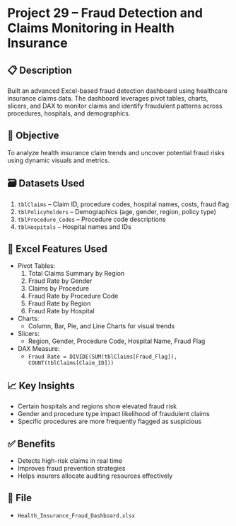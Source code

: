 # Project 29 – Fraud Detection and Claims Monitoring in Health Insurance

## 📋 Description
Built an advanced Excel-based fraud detection dashboard using healthcare insurance claims data. The dashboard leverages pivot tables, charts, slicers, and DAX to monitor claims and identify fraudulent patterns across procedures, hospitals, and demographics.

## 🎯 Objective
To analyze health insurance claim trends and uncover potential fraud risks using dynamic visuals and metrics.

## 🗃️ Datasets Used
1. `tblClaims` – Claim ID, procedure codes, hospital names, costs, fraud flag
2. `tblPolicyholders` – Demographics (age, gender, region, policy type)
3. `tblProcedure_Codes` – Procedure code descriptions
4. `tblHospitals` – Hospital names and IDs

## 🧠 Excel Features Used
- Pivot Tables:
  1. Total Claims Summary by Region
  2. Fraud Rate by Gender
  3. Claims by Procedure
  4. Fraud Rate by Procedure Code
  5. Fraud Rate by Region
  6. Fraud Rate by Hospital
- Charts:
  - Column, Bar, Pie, and Line Charts for visual trends
- Slicers:
  - Region, Gender, Procedure Code, Hospital Name, Fraud Flag
- DAX Measure:
  - `Fraud Rate = DIVIDE(SUM(tblClaims[Fraud_Flag]), COUNT(tblClaims[Claim_ID]))`

## 📈 Key Insights
- Certain hospitals and regions show elevated fraud risk
- Gender and procedure type impact likelihood of fraudulent claims
- Specific procedures are more frequently flagged as suspicious

## ✅ Benefits
- Detects high-risk claims in real time
- Improves fraud prevention strategies
- Helps insurers allocate auditing resources effectively

## 📁 File
- `Health_Insurance_Fraud_Dashboard.xlsx`
